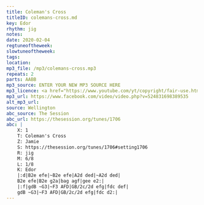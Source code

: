 ```yaml
---
title: Coleman's Cross
titleID: colemans-cross.md
key: Edor
rhythm: jig
notes:
date: 2020-02-04
regtuneoftheweek:
slowtuneoftheweek:
tags:
location:
mp3_file: /mp3/colemans-cross.mp3
repeats: 2
parts: AABB
mp3_source: ENTER YOUR NEW MP3 SOURCE HERE
mp3_licence: <a href="https://www.youtube.com/yt/copyright/fair-use.html">Fair Use</a>
mp3_url: https://www.facebook.com/video/video.php?v=524831698389535
alt_mp3_url:
source: Wellington
abc_source: The Session
abc_url: https://thesession.org/tunes/1706
abc: |
    X: 1
    T: Coleman's Cross
    Z: Jamie
    S: https://thesession.org/tunes/1706#setting1706
    R: jig
    M: 6/8
    L: 1/8
    K: Edor
    |:d|B2e efe|~B2e efe|A2d ded|~A2d ded|
    B2e efe|B2e g2a|bag agf|gee e2:|
    |:f|gdB ~G3|~F3 AFD|GB/2c/2d efg|fdc def|
    gdB ~G3|~F3 AFD|GB/2c/2d efg|fdc d2:|
---
```

